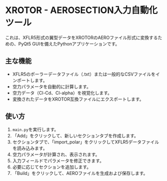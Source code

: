 # XROTOR - AEROSECTION入力自動化ツール

これは、XFLR5形式の翼型データをXROTORのAEROファイル形式に変換するための、PyQt5 GUIを備えたPythonアプリケーションです。

## 主な機能

- XFLR5のポーラーデータファイル（.txt）または一般的なCSVファイルをインポートします。
- 空力パラメータを自動的に計算します。
- 空力データ（Cl-Cd、Cl-alpha）を視覚化します。
- 変換されたデータをXROTOR互換ファイルにエクスポートします。

## 使い方

1. `main.py`を実行します。
2. 「Add」をクリックして、新しいセクションタブを作成します。
3. セクションタブで、「import_polar」をクリックしてXFLR5データファイルを読み込みます。
4. 空力パラメータが計算され、表示されます。
5. 入力フィールドでパラメータを修正できます。
6. 必要に応じてセクションを追加します。
7. 「Build」をクリックして、AEROファイルを生成および保存します。
